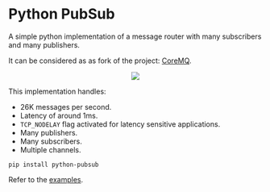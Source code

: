 # Python PubSub
A simple python implementation of a message router with many subscribers and many publishers.

It can be considered as as fork of the project: [CoreMQ](https://github.com/deejross/coremq).

<center>
<div><a href='//sketchviz.com/@philipperemy/8f597379f217ca0b6a20700ebc7f0b22'><img src='https://sketchviz.com/@philipperemy/8f597379f217ca0b6a20700ebc7f0b22/765f0d983410a72083cd967e7e0535dee8f9bcfc.sketchy.png' style='max-width: 100%;'></a></div>
</center>

This implementation handles:
- 26K messages per second.
- Latency of around 1ms.
- `TCP_NODELAY` flag activated for latency sensitive applications.
- Many publishers.
- Many subscribers.
- Multiple channels.

```
pip install python-pubsub
```

Refer to the [examples](examples).

